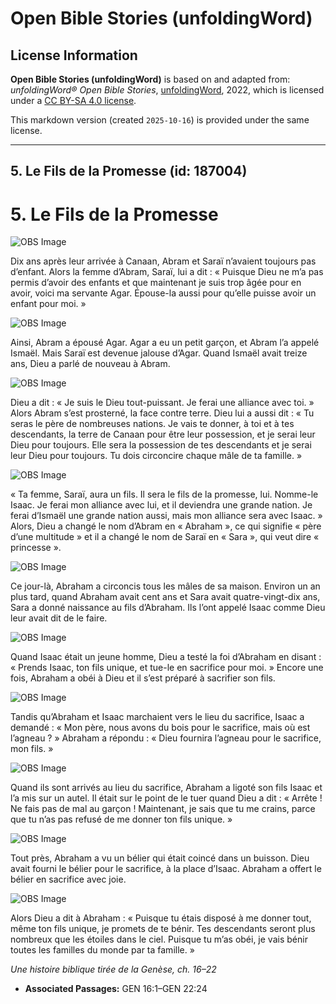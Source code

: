 # Open Bible Stories (unfoldingWord)

## License Information

**Open Bible Stories (unfoldingWord)** is based on and adapted from: _unfoldingWord® Open Bible Stories_, [unfoldingWord](https://unfoldingword.org/utw), 2022, which is licensed under a [CC BY-SA 4.0 license](https://creativecommons.org/licenses/by-sa/4.0/legalcode.en).

This markdown version (created `2025-10-16`) is provided under the same license.



--------------------------------

## 5. Le Fils de la Promesse (id: 187004)

5\. Le Fils de la Promesse
==========================

![OBS Image](https://cdn.aquifer.bible/aquifer-content/resources/UWOBS/jpg/360px/obs-en-05-01.jpg)

Dix ans après leur arrivée à Canaan, Abram et Saraï n’avaient toujours pas d’enfant. Alors la femme d’Abram, Saraï, lui a dit : « Puisque Dieu ne m’a pas permis d’avoir des enfants et que maintenant je suis trop âgée pour en avoir, voici ma servante Agar. Épouse\-la aussi pour qu’elle puisse avoir un enfant pour moi. »

![OBS Image](https://cdn.aquifer.bible/aquifer-content/resources/UWOBS/jpg/360px/obs-en-05-02.jpg)

Ainsi, Abram a épousé Agar. Agar a eu un petit garçon, et Abram l’a appelé Ismaël. Mais Saraï est devenue jalouse d’Agar. Quand Ismaël avait treize ans, Dieu a parlé de nouveau à Abram.

![OBS Image](https://cdn.aquifer.bible/aquifer-content/resources/UWOBS/jpg/360px/obs-en-05-03.jpg)

Dieu a dit : « Je suis le Dieu tout\-puissant. Je ferai une alliance avec toi. » Alors Abram s’est prosterné, la face contre terre. Dieu lui a aussi dit : « Tu seras le père de nombreuses nations. Je vais te donner, à toi et à tes descendants, la terre de Canaan pour être leur possession, et je serai leur Dieu pour toujours. Elle sera la possession de tes descendants et je serai leur Dieu pour toujours. Tu dois circoncire chaque mâle de ta famille. »

![OBS Image](https://cdn.aquifer.bible/aquifer-content/resources/UWOBS/jpg/360px/obs-en-05-04.jpg)

« Ta femme, Saraï, aura un fils. Il sera le fils de la promesse, lui. Nomme\-le Isaac. Je ferai mon alliance avec lui, et il deviendra une grande nation. Je ferai d’Ismaël une grande nation aussi, mais mon alliance sera avec Isaac. » Alors, Dieu a changé le nom d’Abram en « Abraham », ce qui signifie « père d’une multitude » et il a changé le nom de Saraï en « Sara », qui veut dire « princesse ».

![OBS Image](https://cdn.aquifer.bible/aquifer-content/resources/UWOBS/jpg/360px/obs-en-05-05.jpg)

Ce jour\-là, Abraham a circoncis tous les mâles de sa maison. Environ un an plus tard, quand Abraham avait cent ans et Sara avait quatre\-vingt\-dix ans, Sara a donné naissance au fils d’Abraham. Ils l’ont appelé Isaac comme Dieu leur avait dit de le faire.

![OBS Image](https://cdn.aquifer.bible/aquifer-content/resources/UWOBS/jpg/360px/obs-en-05-06.jpg)

Quand Isaac était un jeune homme, Dieu a testé la foi d’Abraham en disant : « Prends Isaac, ton fils unique, et tue\-le en sacrifice pour moi. » Encore une fois, Abraham a obéi à Dieu et il s’est préparé à sacrifier son fils.

![OBS Image](https://cdn.aquifer.bible/aquifer-content/resources/UWOBS/jpg/360px/obs-en-05-07.jpg)

Tandis qu’Abraham et Isaac marchaient vers le lieu du sacrifice, Isaac a demandé : « Mon père, nous avons du bois pour le sacrifice, mais où est l’agneau ? » Abraham a répondu : « Dieu fournira l’agneau pour le sacrifice, mon fils. »

![OBS Image](https://cdn.aquifer.bible/aquifer-content/resources/UWOBS/jpg/360px/obs-en-05-08.jpg)

Quand ils sont arrivés au lieu du sacrifice, Abraham a ligoté son fils Isaac et l’a mis sur un autel. Il était sur le point de le tuer quand Dieu a dit : « Arrête ! Ne fais pas de mal au garçon ! Maintenant, je sais que tu me crains, parce que tu n’as pas refusé de me donner ton fils unique. »

![OBS Image](https://cdn.aquifer.bible/aquifer-content/resources/UWOBS/jpg/360px/obs-en-05-09.jpg)

Tout près, Abraham a vu un bélier qui était coincé dans un buisson. Dieu avait fourni le bélier pour le sacrifice, à la place d’Isaac. Abraham a offert le bélier en sacrifice avec joie.

![OBS Image](https://cdn.aquifer.bible/aquifer-content/resources/UWOBS/jpg/360px/obs-en-05-10.jpg)

Alors Dieu a dit à Abraham : « Puisque tu étais disposé à me donner tout, même ton fils unique, je promets de te bénir. Tes descendants seront plus nombreux que les étoiles dans le ciel. Puisque tu m’as obéi, je vais bénir toutes les familles du monde par ta famille. »

*Une histoire biblique tirée de la Genèse, ch. 16–22*

* **Associated Passages:** GEN 16:1–GEN 22:24

